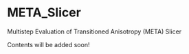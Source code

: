 # META_Slicer
Multistep Evaluation of Transitioned Anisotropy (META) Slicer

Contents will be added soon!
